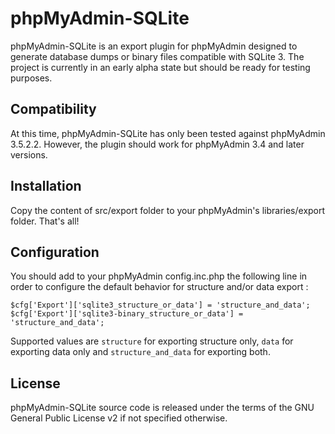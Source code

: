 phpMyAdmin-SQLite
=================

phpMyAdmin-SQLite is an export plugin for phpMyAdmin designed to generate database dumps or binary files compatible with SQLite 3.
The project is currently in an early alpha state but should be ready for testing purposes.

Compatibility
-------------

At this time, phpMyAdmin-SQLite has only been tested against phpMyAdmin 3.5.2.2.
However, the plugin should work for phpMyAdmin 3.4 and later versions.

Installation
------------

Copy the content of src/export folder to your phpMyAdmin's libraries/export folder.
That's all!

Configuration
-------------

You should add to your phpMyAdmin config.inc.php the following line in order to configure the default behavior for structure and/or data export :

	$cfg['Export']['sqlite3_structure_or_data'] = 'structure_and_data';
	$cfg['Export']['sqlite3-binary_structure_or_data'] = 'structure_and_data';

Supported values are `structure` for exporting structure only, `data` for exporting data only and  `structure_and_data` for exporting both.

License
-------

phpMyAdmin-SQLite source code is released under the terms of the GNU General Public License v2 if not specified otherwise.
